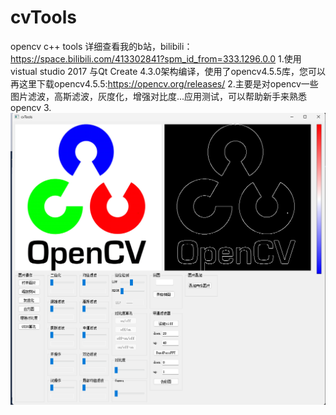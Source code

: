 # cvTools
 opencv c++ tools
 详细查看我的b站，bilibili：https://space.bilibili.com/413302841?spm_id_from=333.1296.0.0
1.使用vistual studio 2017 与Qt Create 4.3.0架构编译，使用了opencv4.5.5库，您可以再这里下载opencv4.5.5:https://opencv.org/releases/
2.主要是对opencv一些图片滤波，高斯滤波，灰度化，增强对比度...应用测试，可以帮助新手来熟悉opencv
3.![alt text](image.png)